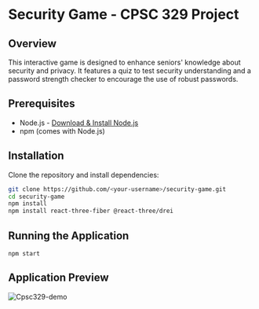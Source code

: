 # Security Game - CPSC 329 Project

## Overview
This interactive game is designed to enhance seniors' knowledge about security and privacy. It features a quiz to test security understanding and a password strength checker to encourage the use of robust passwords.

## Prerequisites
- Node.js - [Download & Install Node.js](https://nodejs.org/en/download/)
- npm (comes with Node.js)

## Installation
Clone the repository and install dependencies:
```bash
git clone https://github.com/<your-username>/security-game.git
cd security-game
npm install
npm install react-three-fiber @react-three/drei
```

## Running the Application
```
npm start
```

## Application Preview
![Cpsc329-demo](https://github.com/Ahsaask/Security-Game-CPSC329/assets/109789003/89909563-271f-4d1e-8572-ffe5c4729715)

